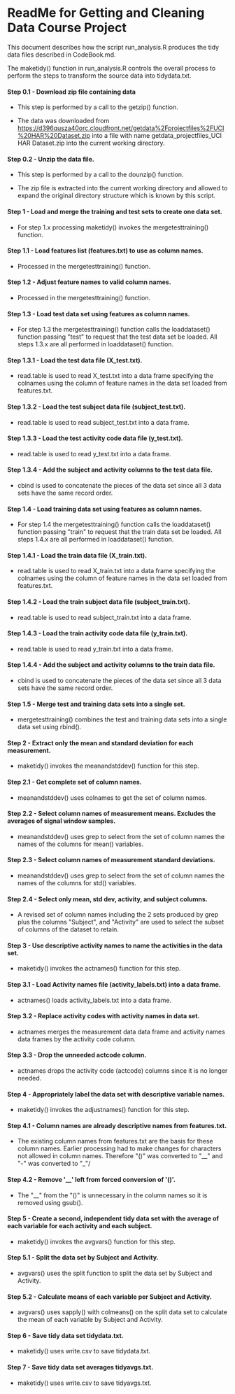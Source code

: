 ReadMe for Getting and Cleaning Data Course Project
========================================================

This document describes how the script run_analysis.R produces the tidy data files described in CodeBook.md.

The maketidy() function in run_analysis.R controls the overall process to perform the steps to transform the source data into tidydata.txt.  
  
#### Step 0.1 - Download zip file containing data  
* This step is performed by a call to the getzip() function.  

* The data was downloaded from https://d396qusza40orc.cloudfront.net/getdata%2Fprojectfiles%2FUCI%20HAR%20Dataset.zip into a file with name getdata\_projectfiles\_UCI HAR Dataset.zip into the current working directory.  

#### Step 0.2 - Unzip the data file.  
* This step is performed by a call to the dounzip() function.  

* The zip file is extracted into the current working directory and allowed to expand the original directory structure which is known by this script.  

#### Step 1 - Load and merge the training and test sets to create one data set.  
* For step 1.x processing maketidy() invokes the mergetesttraining() function.  

#### Step 1.1 - Load features list (features.txt) to use as column names.  
* Processed in the mergetesttraining() function.  

#### Step 1.2 - Adjust feature names to valid column names.  
* Processed in the mergetesttraining() function.  

#### Step 1.3 - Load test data set using features as column names.  
* For step 1.3 the mergetesttraining() function calls the loaddataset() function passing "test" to request that the test data set be loaded. All steps 1.3.x are all performed in loaddataset() function.  

#### Step 1.3.1 - Load the test data file (X_test.txt).  
* read.table is used to read X_test.txt into a data frame specifying the colnames using the column of feature names in the data set loaded from features.txt.  

#### Step 1.3.2 - Load the test subject data file (subject_test.txt).  
* read.table is used to read subject_test.txt into a data frame.  

#### Step 1.3.3 - Load the test activity code data file (y_test.txt).  
* read.table is used to read y_test.txt into a data frame.  

#### Step 1.3.4 - Add the subject and activity columns to the test data file.  
* cbind is used to concatenate the pieces of the data set since all 3 data sets have the same record order.  

#### Step 1.4 - Load training data set using features as column names.  
* For step 1.4 the mergetesttraining() function calls the loaddataset() function passing "train" to request that the train data set be loaded. All steps 1.4.x are all performed in loaddataset() function.  

#### Step 1.4.1 - Load the train data file (X_train.txt).  
* read.table is used to read X_train.txt into a data frame specifying the colnames using the column of feature names in the data set loaded from features.txt.  

#### Step 1.4.2 - Load the train subject data file (subject_train.txt).  
* read.table is used to read subject_train.txt into a data frame.  

#### Step 1.4.3 - Load the train activity code data file (y_train.txt).  
* read.table is used to read y_train.txt into a data frame.  

#### Step 1.4.4 - Add the subject and activity columns to the train data file.  
* cbind is used to concatenate the pieces of the data set since all 3 data sets have the same record order.  

#### Step 1.5 - Merge test and training data sets into a single set.  
* mergetesttraining() combines the test and training data sets into a single data set using rbind().  

#### Step 2 - Extract only the mean and standard deviation for each measurement.  
* maketidy() invokes the meanandstddev() function for this step.

#### Step 2.1 - Get complete set of column names.  
* meanandstddev() uses colnames to get the set of column names.

#### Step 2.2 - Select column names of measurement means. Excludes the averages of signal window samples.  
* meanandstddev() uses grep to select from the set of column names the names of the columns for mean() variables.

#### Step 2.3 - Select column names of measurement standard deviations.  
* meanandstddev() uses grep to select from the set of column names the names of the columns for std() variables.

#### Step 2.4 - Select only mean, std dev, activity, and subject columns.  
* A revised set of column names including the 2 sets produced by grep plus the columns "Subject", and "Activity" are used to select the subset of columns of the dataset to retain.

#### Step 3 - Use descriptive activity names to name the activities in the data set.  
* maketidy() invokes the actnames() function for this step.

#### Step 3.1 - Load Activity names file (activity_labels.txt) into a data frame.  
* actnames() loads activity_labels.txt into a data frame.

#### Step 3.2 - Replace activity codes with activity names in data set.  
* actnames merges the measurement data data frame and activity names data frames by the activity code column.

#### Step 3.3 - Drop the unneeded actcode column.  
* actnames drops the activity code (actcode) columns since it is no longer needed.

#### Step 4 - Appropriately label the data set with descriptive variable names.  
* maketidy() invokes the adjustnames() function for this step.

#### Step 4.1 - Column names are already descriptive names from features.txt.  
* The existing column names from features.txt are the basis for these column names.  Earlier processing had to make changes for characters not allowed in column names.  Therefore "()" was converted to "__" and "-" was converted to "_"/

#### Step 4.2 - Remove '__' left from forced conversion of '()'.  
* The "__" from the "()" is unnecessary in the column names so it is removed using gsub().

#### Step 5 - Create a second, independent tidy data set with the average of each variable for each activity and each  subject.  
* maketidy() invokes the avgvars() function for this step.

#### Step 5.1 - Split the data set by Subject and Activity.  
* avgvars() uses the split function to split the data set by Subject and Activity.

#### Step 5.2 - Calculate means of each variable per Subject and Activity.  
* avgvars() uses sapply() with colmeans() on the split data set to calculate the mean of each variable by Subject and Activity.

#### Step 6 - Save tidy data set tidydata.txt.  
* maketidy() uses write.csv to save tidydata.txt.

#### Step 7 - Save tidy data set averages tidyavgs.txt.  
* maketidy() uses write.csv to save tidyavgs.txt.
